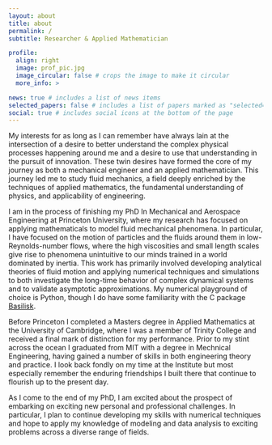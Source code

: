 ```yaml
---
layout: about
title: about
permalink: /
subtitle: Researcher & Applied Mathematician

profile:
  align: right
  image: prof_pic.jpg
  image_circular: false # crops the image to make it circular
  more_info: >

news: true # includes a list of news items
selected_papers: false # includes a list of papers marked as "selected={true}"
social: true # includes social icons at the bottom of the page
---
```


My interests for as long as I can remember have always lain at the intersection of a desire to better understand the complex physical processes happening around me and a desire to use that understanding in the pursuit of innovation. These twin desires have formed the core of my journey as both a mechanical engineer and an applied mathematician. This journey led me to study fluid mechanics, a field deeply enriched by the techniques of applied mathematics, the fundamental understanding of physics, and applicability of engineering. 

I am in the process of finishing my PhD In Mechanical and Aerospace Engineering at Princeton University, where my research has focused on applying mathematicals to model fluid mechanical phenomena. In particular, I have focused on the motion of particles and the fluids around them in low-Reynolds-number flows, where the high viscosities and small length scales give rise to phenomena unintuitive to our minds trained in a world dominated by inertia. This work has primarily involved developing analytical theories of fluid motion and applying numerical techniques and simulations to both investigate the long-time behavior of complex dynamical systems and to validate asymptotic approximations. My numerical playground of choice is Python, though I do have some familiarity with the C package [Basilisk](http://basilisk.fr/).

Before Princeton I completed a Masters degree in Applied Mathematics at the University of Cambridge, where I was a member of Trinity College and received a final mark of distinction for my performance. Prior to my stint across the ocean I graduated from MIT with a degree in Mechnical Engineering, having gained a number of skills in both engineering theory and practice. I look back fondly on my time at the Institute but most especially remember the enduring friendships I built there that continue to flourish up to the present day. 

As I come to the end of my PhD, I am excited about the prospect of embarking on exciting new personal and professional challenges. In particular, I plan to continue developing my skills with numerical techniques and hope to apply my knowledge of modeling and data analysis to exciting problems across a diverse range of fields.
